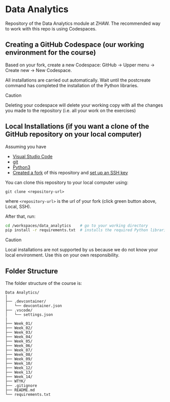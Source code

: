 # Data Analytics

Repository of the Data Analytics module at ZHAW. The recommended way to work with this repo is using Codespaces.

## Creating a GitHub Codespace (our working environment for the course)

Based on your fork, create a new Codespace: GitHub -> Upper menu -> Create new -> New Codespace.

All installations are carried out automatically. Wait until the postcreate command has completed the installation of the Python libraries.

> [!CAUTION]
> Deleting your codespace will delete your working copy with all the changes you made to the repository (i.e. all your work on the exercises)

## Local Installations (if you want a clone of the GitHub repository on your local computer)

Assuming you have

- [Visual Studio Code](https://code.visualstudio.com/Download)
- [git](https://github.com/git-guides/install-git)
- [Python3](https://www.python.org/downloads/)
- [Created a fork](https://github.com/mario-gellrich-zhaw/data_analytics/fork) of this repository and [set up an SSH key](https://docs.github.com/en/github-ae@latest/authentication/connecting-to-github-with-ssh/adding-a-new-ssh-key-to-your-github-account)

You can clone this repository to your local computer using:

```
git clone <repository-url>
```

where `<repository-url>` is the url of your fork (click green button above, Local, SSH).

After that, run:

```bash
cd /workspaces/data_analytics    # go to your working directory
pip install -r requirements.txt  # installs the required Python libraries
```

> [!CAUTION]
> Local installations are not supported by us because we do not know your local environment. Use this on your own responsibility.

## Folder Structure

The folder structure of the course is:

```
Data Analytics/
│
├── .devcontainer/
│   └── devcontainer.json
├── .vscode/
│   └── settings.json
|
├── Week_01/
├── Week_02/
├── Week_03/
├── Week_04/
├── Week_05/
├── Week_06/
├── Week_07/
├── Week_08/
├── Week_09/
├── Week_10/
├── Week_12/
├── Week_13/
├── Week_14/
├── WTYK/
├── .gitignore
├── README.md
└── requirements.txt
```
